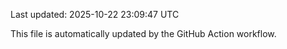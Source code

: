 Last updated: 2025-10-22 23:09:47 UTC

This file is automatically updated by the GitHub Action workflow.
